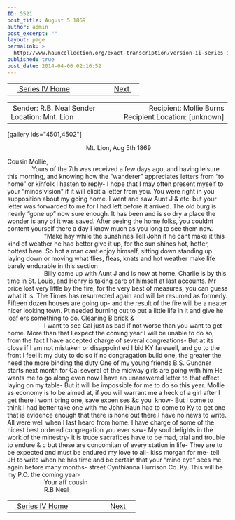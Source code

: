 ```yaml
---
ID: 5521
post_title: August 5 1869
author: admin
post_excerpt: ""
layout: page
permalink: >
  http://www.hauncollection.org/exact-transcription/version-ii-series-iv/august-5-1869/
published: true
post_date: 2014-04-06 02:16:52
---
```

<table style="width: 100%;" align="center">
<tbody>
<tr>
<td width="50%"> <a href="http://www.hauncollection.org/version-2/version-ii-series-iv/"><img src="https://lh3.googleusercontent.com/-EFJpxxNiPNw/VqgtWBCZrMI/AAAAAAAAAFU/WfY4lPFWWkg/s800-Ic42/Soeb-Plain-Arrows-8-10px.png" alt="" width="10" height="10" /> Series IV Home</a></td>
<td style="text-align: right;"><a href="http://www.hauncollection.org/version-2/version-ii-series-iv/may-28-1870/">Next <img src="https://lh3.googleusercontent.com/-67k0cYlpXHw/VqgtWKz1MXI/AAAAAAAAAFU/k9PW_Piyurk/s800-Ic42/Soeb-Plain-Arrows-5-10px.png" alt="" width="10" height="10" /></a></td>
</tr>
</tbody>
</table>
<table style="width: 100%;" align="center">
<tbody>
<tr>
<td width="50%"> Sender: R.B. Neal
Sender Location: Mnt. Lion</td>
<td style="text-align: right;">Recipient: Mollie Burns
Recipient Location: [unknown]</td>
</tr>
</tbody>
</table>
[gallery ids="4501,4502"]
<p style="padding-left: 180px;">Mt. Lion, Aug 5th 1869</p>
Cousin Mollie,
<div style="text-indent: 4em;">Yours of the 7th was
received a few days ago, and having leisure this
morning, and knowing how the “wanderer”
appreciates letters from “to home” or kinfolk
I hasten to reply- I hope that I may often
present myself to your “minds vision” if
it will elicit a letter from you. You
were right in you supposition about my
going home. I went and saw Aunt J &amp; etc.
but your letter was forwarded to me
for I had left before it arrived.
The old burg is nearly “gone up” now
sure enough. It has been and is so dry
a place the wonder is any of it was
saved. After seeing the home folks, you
couldnt content yourself there a day
I know much as you long to see them now.</div>
<div style="text-indent: 6em;"></div>
<div style="text-indent: 6em;">“Make hay while the sunshines
Tell John if he cant make it this kind of
weather he had better give it up, for the
sun shines hot, hotter, hottest here. So hot
a man cant enjoy himself, sitting down
standing up laying down or moving what
flies, fleas, knats and hot weather make life
barely endurable in this section</div>
<div style="text-indent: 6em;"></div>
<div style="text-indent: 6em;">Billy came up with Aunt J
and is now at home. Charlie is by this time
in St. Louis, and Henry is taking care of
himself at last accounts. Mr price lost
very little by the fire, for the very best
of measures, you can guess what it is.
The Times has resurrected again and
will be resumed as formerly. Fifteen dozen
houses are going up- and the result
of the fire will be a neater nicer looking
town. Pt needed burning out to put
a little life in it and give he loaf
ers something to do. Cleaning B brick &amp;</div>
<div style="text-indent: 6em;"></div>
<div style="text-indent: 6em;">I want to see Cal just as
bad if not worse than you want to
get home. More than that I expect
the coming year I will be unable
to do so, from the fact I have accepted
charge of several congreations- But at its
close if I am not mistaken or disappoint
ed I bid KY farewell, and go to the
front I feel it my duty to do so
if no congragation build one, the greater
the need the more binding the duty
One of my young friends B.S. Gundner
starts next month for Cal several of
the midway girls are going with him
He wants me to go along even now
I have an unanswered letter
to that effect laying on my table- But
it will be impossible for me to do so this year.
Mollie as economy is to
be aimed at, if you will warrant
me a heck of a girl after I get
there I wont bring one, save expen
ses &amp;c you  know- But I come to think
I had better take one with me
John Haun had to come to Ky to
get one that is evidence enough
that there is none out there.I have no news to
write. All were well when I last
heard from home. I have charge
of some of the nicest best ordered
congregation you ever saw- My
soul delights in the work of the
minestry- it is truce sacrafices have
to be mad, trial and trouble to
endure &amp; c but these are concomitan
of every station in life- They are
to be expected and must be endured
my love to all- kiss morgan for
me- tell JH to write when he
has time and be certain that your
“mind eye” sees me again before
many months- street Cynthianna
Hurrison Co. Ky. This will be my
P.O. the coming year-</div>
<div style="text-indent: 6em;">Your aff cousin</div>
<div style="text-indent: 6em;">R.B Neal</div>

<table style="width: 100%;" align="center">
<tbody>
<tr>
<td width="50%"> <a href="http://www.hauncollection.org/version-2/version-ii-series-iv/"><img src="https://lh3.googleusercontent.com/-EFJpxxNiPNw/VqgtWBCZrMI/AAAAAAAAAFU/WfY4lPFWWkg/s800-Ic42/Soeb-Plain-Arrows-8-10px.png" alt="" width="10" height="10" /> Series IV Home</a></td>
<td style="text-align: right;"><a href="http://www.hauncollection.org/version-2/version-ii-series-iv/may-28-1870/">Next <img src="https://lh3.googleusercontent.com/-67k0cYlpXHw/VqgtWKz1MXI/AAAAAAAAAFU/k9PW_Piyurk/s800-Ic42/Soeb-Plain-Arrows-5-10px.png" alt="" width="10" height="10" /></a></td>
</tr>
</tbody>
</table>